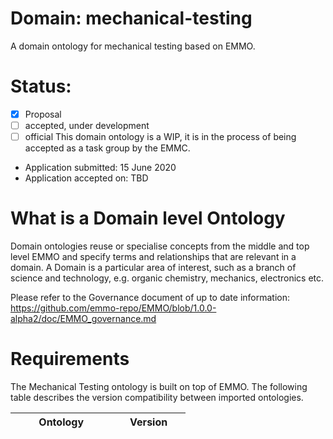 # Domain: mechanical-testing
A domain ontology for mechanical testing based on EMMO. 
# Status: 
- [X] Proposal
- [ ] accepted, under development
- [ ] official 
This domain ontology is a WIP, it is in the process of being accepted as a task group by the EMMC. 
* Application submitted: 15 June 2020 
* Application accepted on: TBD
# What is a Domain level  Ontology
Domain ontologies reuse or specialise concepts from the middle and top level EMMO and specify terms and relationships that are relevant in a domain. A Domain is a particular area of interest, such as a branch of science and technology, e.g. organic chemistry, mechanics, electronics etc.

Please refer to the Governance document of up to date information: https://github.com/emmo-repo/EMMO/blob/1.0.0-alpha2/doc/EMMO_governance.md

# Requirements
The Mechanical Testing ontology is built on top of EMMO. The following table describes the version compatibility between imported ontologies.

| Ontology            | Version           |
| ------------------- | ----------------- |
| Mechanical Testing  | 0.9.0             |
| EMMO                | 1.0.0-alpha2      |


# Maintainers

* Adham Hashibon
* Daniele Toti
* Joana Francisco Morgado

# Contributers

* [Oyster Project](http://www.oyster-project.eu/)
    - Yoav Nahshon from Fraunhofer IWM
    - Gerhard Goldbeck from Goldbeck Consulting Ltd, Cambridge, UK
    - Marco Sebastiani from Roma Tre University, Rome, Italy
    - Pierluigi Del Nostro from Goldbeck Consulting Ltd, Cambridge, UK
* [Urwerk Project](https://www.itwm.fraunhofer.de/en/departments/mf/cables-hoses-flexible-structures/urwerk.html)

* [MarketPlace](https://www.the-marketplace-project.eu/)


# Acknowledgements (WIP, if you think your name is missing, please create an issue), 
The partial contributions from the following projects and actions are acknowledged 
* **The MarketPlace** project is funded by Horizon 2020 under H2020-NMBP-25-2017 call with Grant agreement number: 760173
* **Oyster** project is funded by Horizon 2020 under H2020-NMBP-2017 call with Grant agreement number: 760827
* **UrWerk**


# License
The license is the same as main EMMO CORE.
"EMMO is released under a Creative Commons license Attribution 4.0
International (CC BY 4.0)
https://creativecommons.org/licenses/by/4.0/legalcode"
